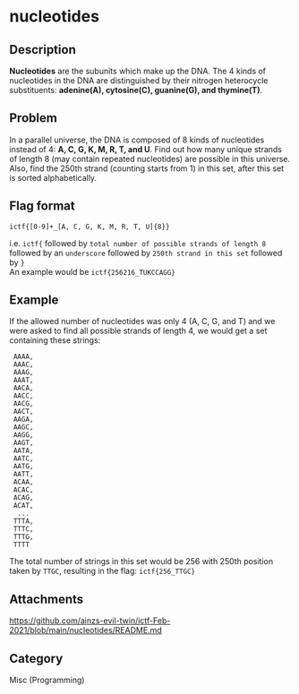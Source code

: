 # nucleotides

## Description

**Nucleotides** are the subunits which make up the DNA. The 4 kinds of nucleotides in the DNA are distinguished by their nitrogen heterocycle substituents: **adenine(A), cytosine(C), guanine(G), and thymine(T)**.  

## Problem

In a parallel universe, the DNA is composed of 8 kinds of nucleotides instead of 4: **A, C, G, K, M, R, T, and U**. Find out how many unique strands of length 8 (may contain repeated nucleotides) are possible in this universe. Also, find the 250th strand (counting starts from 1) in this set, after this set is sorted alphabetically.  

## Flag format

`ictf{[0-9]+_[A, C, G, K, M, R, T, U]{8}}`  

i.e. `ictf{` followed by `total number of possible strands of length 8` followed by an `underscore` followed by `250th strand in this set` followed by `}`  
An example would be `ictf{256216_TUKCCAGG}`  

## Example

If the allowed number of nucleotides was only 4 (A, C, G, and T) and we were asked to find all possible strands of length 4, we would get a set containing these strings:  
```
 AAAA,  
 AAAC,  
 AAAG,  
 AAAT,  
 AACA,  
 AACC,  
 AACG,  
 AACT,  
 AAGA,  
 AAGC,  
 AAGG,  
 AAGT,  
 AATA,  
 AATC,  
 AATG,  
 AATT,  
 ACAA,  
 ACAC,  
 ACAG,  
 ACAT,  
  ...  
 TTTA,  
 TTTC,  
 TTTG,  
 TTTT  
```

The total number of strings in this set would be 256 with 250th position taken by `TTGC`, resulting in the flag: `ictf{256_TTGC}`

## Attachments
 
https://github.com/ainzs-evil-twin/ictf-Feb-2021/blob/main/nucleotides/README.md

## Category

Misc (Programming)
